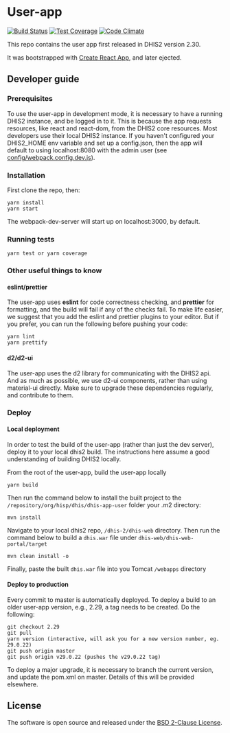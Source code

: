 # User-app

[![Build Status](https://travis-ci.org/dhis2/user-app.svg)](https://travis-ci.org/dhis2/user-app)
[![Test Coverage](https://codeclimate.com/github/dhis2/user-app/badges/coverage.svg)](https://codeclimate.com/github/dhis2/user-app/coverage)
[![Code Climate](https://codeclimate.com/github/dhis2/user-app/badges/gpa.svg)](https://codeclimate.com/github/dhis2/user-app)

This repo contains the user app first released in DHIS2 version 2.30.

It was bootstrapped with [Create React App](https://github.com/facebookincubator/create-react-app), and later ejected.

## Developer guide

### Prerequisites

To use the user-app in development mode, it is necessary to have a running DHIS2 instance, and be logged in to it. This is because the app requests resources, like react and react-dom, from the DHIS2 core resources. Most developers use their local DHIS2 instance. If you haven't configured your DHIS2_HOME env variable and set up a config.json, then the app will default to using localhost:8080 with the admin user (see
[config/webpack.config.dev.js](config/webpack.config.dev.js#L35)).

### Installation

First clone the repo, then:

```
yarn install
yarn start
```

The webpack-dev-server will start up on localhost:3000, by default.

### Running tests

`yarn test or yarn coverage`

### Other useful things to know

#### eslint/prettier

The user-app uses **eslint** for code correctness checking, and **prettier** for formatting, and the build will fail if any of the checks fail. To make life easier, we suggest that you add the eslint and prettier plugins to your editor. But if you prefer, you can run the following before pushing your code:

```
yarn lint
yarn prettify
```

#### d2/d2-ui

The user-app uses the d2 library for communicating with the DHIS2 api. And as much as possible, we use d2-ui components, rather than using material-ui directly. Make sure to upgrade these dependencies regularly, and contribute to them.

### Deploy

#### Local deployment

In order to test the build of the user-app (rather than just the dev server), deploy it to your local dhis2 build. The instructions here assume a good understanding of building DHIS2 locally.

From the root of the user-app, build the user-app locally

```
yarn build
```

Then run the command below to install the built project to the `/repository/org/hisp/dhis/dhis-app-user` folder your .m2 directory:

```
mvn install
```

Navigate to your local dhis2 repo, `/dhis-2/dhis-web` directory. Then run the command below to build a `dhis.war` file under `dhis-web/dhis-web-portal/target`

```
mvn clean install -o
```

Finally, paste the built `dhis.war` file into you Tomcat `/webapps` directory

#### Deploy to production

Every commit to master is automatically deployed. To deploy a build to an older user-app version, e.g., 2.29, a tag needs to be created. Do the following:

```
git checkout 2.29
git pull
yarn version (interactive, will ask you for a new version number, eg. 29.0.22)
git push origin master
git push origin v29.0.22 (pushes the v29.0.22 tag)
```

To deploy a major upgrade, it is necessary to branch the current version, and update the pom.xml on master. Details of this will be provided elsewhere.

## License

The software is open source and released under the [BSD 2-Clause License](https://github.com/dhis2/user-app/blob/master/LICENSE).

